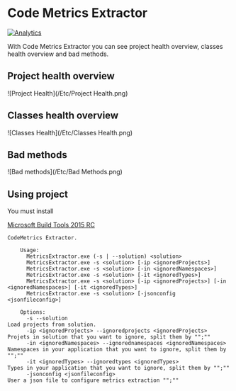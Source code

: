 Code Metrics Extractor
====================
[![Analytics](https://ga-beacon.appspot.com/UA-63314381-2/CodeMetricsExtractor/README)](https://github.com/AlbertoMonteiro/CodeMetricsExtractor)

With Code Metrics Extractor you can see project health overview, classes health overview and bad methods.


## Project health overview

![Project Health](/Etc/Project Health.png)

## Classes health overview

![Classes Health](/Etc/Classes Health.png)

## Bad methods

![Bad methods](/Etc/Bad Methods.png)

Using project
-------------------
You must install

[Microsoft Build Tools 2015 RC](http://www.microsoft.com/en-us/download/details.aspx?id=46882&WT.mc_id=rss_alldownloads_all)


````
CodeMetrics Extractor.

    Usage:
      MetricsExtractor.exe (-s | --solution) <solution>
      MetricsExtractor.exe -s <solution> [-ip <ignoredProjects>]
      MetricsExtractor.exe -s <solution> [-in <ignoredNamespaces>]
      MetricsExtractor.exe -s <solution> [-it <ignoredTypes>]
      MetricsExtractor.exe -s <solution> [-ip <ignoredProjects>] [-in <ignoredNamespaces>] [-it <ignoredTypes>]
      MetricsExtractor.exe -s <solution> [-jsonconfig <jsonfileconfig>]

    Options:
      -s --solution                                                     Load projects from solution.
      -ip <ignoredProjects> --ignoredprojects <ignoredProjects>         Projets in solution that you want to ignore, split them by "";""
      -in <ignoredNamespaces> --ignorednamespaces <ignoredNamespaces>   Namespaces in your application that you want to ignore, split them by "";""
      -it <ignoredTypes> --ignoredtypes <ignoredTypes>                  Types in your application that you want to ignore, split them by "";""
      -jsonconfig <jsonfileconfig>                                      User a json file to configure metrics extraction "";""


````